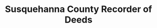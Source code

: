 ---
layout: repo
title: "Susquehanna County Recorder of Deeds"
id: 14561
permalink: repos/14561/
---